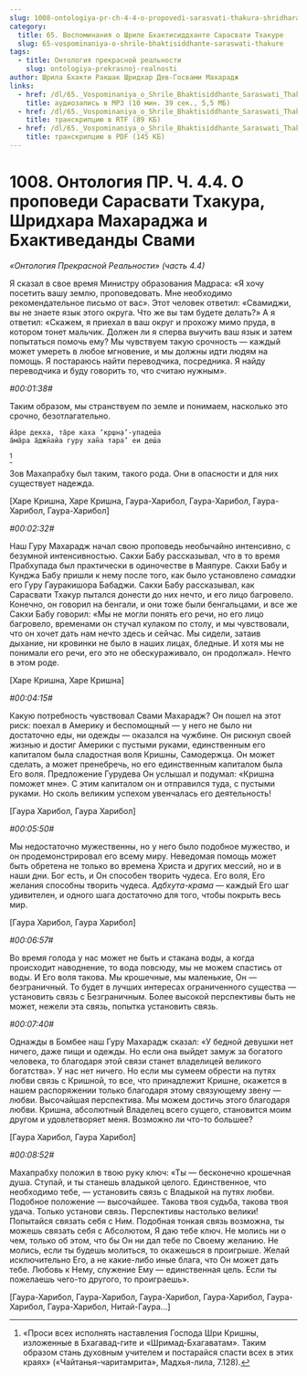 ```yaml
---
slug: 1008-ontologiya-pr-ch-4-4-o-propovedi-sarasvati-thakura-shridhara-maharadzha-i-bhaktivedandy-svami
category:
  title: 65. Воспоминания о Шриле Бхактисиддханте Сарасвати Тхакуре
  slug: 65-vospominaniya-o-shrile-bhaktisiddhante-saraswati-thakure
tags:
  - title: Онтология прекрасной реальности
    slug: ontologiya-prekrasnoj-realnosti
author: Шрила Бхакти Ракшак Шридхар Дев-Госвами Махарадж
links:
  - href: /dl/65._Vospominaniya_o_Shrile_Bhaktisiddhante_Saraswati_Thakure/1008_OntologiyaPR_4.4_SridharMj_O_propovedi_Sarasvati_Thakura_Sridhara_Maharaja_i_Bhaktivedandy_Svami.mp3
    title: аудиозапись в MP3 (10 мин. 39 сек., 5,5 МБ)
  - href: /dl/65._Vospominaniya_o_Shrile_Bhaktisiddhante_Saraswati_Thakure/1008_OntologiyaPR_4.4_SridharMj_O_propovedi_Sarasvati_Thakura_Sridhara_Maharaja_i_Bhaktivedandy_Svami.rtf
    title: транскрипцию в RTF (89 КБ)
  - href: /dl/65._Vospominaniya_o_Shrile_Bhaktisiddhante_Saraswati_Thakure/1008_OntologiyaPR_4.4_SridharMj_O_propovedi_Sarasvati_Thakura_Sridhara_Maharaja_i_Bhaktivedandy_Svami.pdf
    title: транскрипцию в PDF (145 КБ)
---
```


# 1008. Онтология ПР. Ч. 4.4.  О проповеди Сарасвати Тхакура, Шридхара Махараджа и Бхактиведанды Свами

*«Онтология Прекрасной Реальности» (часть 4.4)*

Я сказал в свое время Министру образования Мадраса: «Я хочу посетить вашу землю, проповедовать. Мне необходимо рекомендательное письмо от вас». Этот человек ответил: «Свамиджи, вы не знаете язык этого округа. Что же вы там будете делать?» А я ответил: «Скажем, я приехал в ваш округ и прохожу мимо пруда, в котором тонет мальчик. Должен ли я сперва выучить ваш язык и затем попытаться помочь ему? Мы чувствуем такую срочность — каждый может умереть в любое мгновение, и мы должны идти людям на помощь. Я постараюсь найти переводчика, посредника. Я найду переводчика и буду говорить то, что считаю нужным».

*#00:01:38#*

Таким образом, мы странствуем по земле и понимаем, насколько это срочно, безотлагательно.

    йа̄ре декха, та̄ре каха ‘кр̣шн̣а’-упадеш́а
    а̄ма̄ра а̄джн̃айа гуру хан̃а тара’ еи деш́а
[^_ftn1]

Зов Махапрабху был таким, такого рода. Они в опасности и для них существует надежда.

[Харе Кришна, Харе Кришна, Гаура-Харибол, Гаура-Харибол, Гаура-Харибол, Гаура-Харибол]

*#00:02:32#*

Наш Гуру Махарадж начал свою проповедь необычайно интенсивно, с безумной интенсивностью. Сакхи Бабу рассказывал, что в то время Прабхупада был практически в одиночестве в Маяпуре. Сакхи Бабу и Кунджа Бабу пришли к нему после того, как было установлено *самадхи* его Гуру Гауракишора Бабаджи. Сакхи Бабу рассказывал, как Сарасвати Тхакур пытался донести до них нечто, и его лицо багровело. Конечно, он говорил на бенгали, и они тоже были бенгальцами, и все же Сакхи Бабу говорил: «Мы не могли понять его речи, но его лицо багровело, временами он стучал кулаком по столу, и мы чувствовали, что он хочет дать нам нечто здесь и сейчас. Мы сидели, затаив дыхание, ни кровинки не было в наших лицах, бледные. И хотя мы не понимали его речи, его это не обескураживало, он продолжал». Нечто в этом роде.

[Харе Кришна, Харе Кришна]

*#00:04:15#*

Какую потребность чувствовал Свами Махарадж? Он пошел на этот риск: поехал в Америку и беспомощный — у него не было ни достаточно еды, ни одежды — оказался на чужбине. Он рискнул своей жизнью и достиг Америки с пустыми руками, единственным его капиталом была сладостная воля Кришны, Самодержца. Он может сделать, а может пренебречь, но его единственным капиталом была Его воля. Предложение Гурудева Он услышал и подумал: «Кришна поможет мне». С этим капиталом он и отправился туда, с пустыми руками. Но сколь великим успехом увенчалась его деятельность!

[Гаура Харибол, Гаура Харибол]

*#00:05:50#*

Мы недостаточно мужественны, но у него было подобное мужество, и он продемонстрировал его всему миру. Неведомая помощь может быть обретена не только во времена Христа и других мессий, но и в наши дни. Бог есть, и Он способен творить чудеса. Его воля, Его желания способны творить чудеса. *Адбхута-крама* — каждый Его шаг удивителен, и одного шага достаточно для того, чтобы покрыть весь мир.

[Гаура Харибол, Гаура Харибол]

*#00:06:57#*

Во время голода у нас может не быть и стакана воды, а когда происходит наводнение, то вода повсюду, мы не можем спастись от воды. И Его воля такова. Мы крошечные, мы маленькие, Он — безграничный. То будет в лучших интересах ограниченного существа — установить связь с Безграничным. Более высокой перспективы быть не может, нежели эта связь, попытка установить связь.

*#00:07:40#*

Однажды в Бомбее наш Гуру Махарадж сказал: «У бедной девушки нет ничего, даже пищи и одежды. Но если она выйдет замуж за богатого человека, то благодаря этой связи станет владелицей великого богатства». У нас нет ничего. Но если мы сумеем обрести на путях любви связь с Кришной, то все, что принадлежит Кришне, окажется в нашем распоряжении только благодаря этому связующему звену — любви. Высочайшая перспектива. Мы можем достичь этого благодаря любви. Кришна, абсолютный Владелец всего сущего, становится моим другом и удовлетворяет меня. Возможно ли что-то большее?

[Гаура Харибол, Гаура Харибол]

*#00:08:52#*

Махапрабху положил в твою руку ключ: «Ты — бесконечно крошечная душа. Ступай, и ты станешь владыкой целого. Единственное, что необходимо тебе, — установить связь с Владыкой на путях любви. Подобное положение — высочайшее. Такова твоя судьба, такова твоя удача. Только установи связь. Перспективы настолько велики! Попытайся связать себя с Ним. Подобная тонкая связь возможна, ты можешь связать себя с Абсолютом, Я даю тебе ключ. Не молись ни о чем, только об этом, что бы Он ни дал тебе по Своему желанию. Не молись, если ты будешь молиться, то окажешься в проигрыше. Желай исключительно Его, а не какие-либо иные блага, что Он может дать тебе. Любовь к Нему, служение Ему — единственная цель. Если ты пожелаешь чего-то другого, то проиграешь».

[Гаура-Харибол, Гаура-Харибол, Гаура-Харибол, Гаура-Харибол, Гаура-Харибол, Гаура-Харибол, Нитай-Гаура…]



[^_ftn1]: «Проси всех исполнять наставления Господа Шри Кришны, изложенные в Бхагавад-гите и «Шримад-Бхагаватам». Таким образом стань духовным учителем и постарайся спасти всех в этих краях» («Чайтанья-чаритамрита», Мадхья-лила, 7.128).

